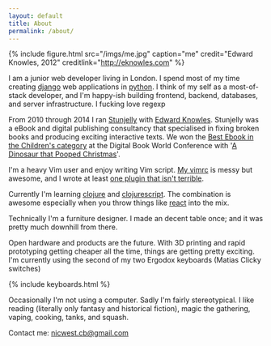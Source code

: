 ```yaml
---
layout: default
title: About
permalink: /about/
---
```


{% include figure.html src="/imgs/me.jpg" caption="me" credit="Edward Knowles, 2012" creditlink="http://eknowles.com" %}

I am a junior web developer living in London. I spend most of my time creating
[django][django] web applications in [python][python]. I think of my self as a
most-of-stack developer, and I'm happy-ish building frontend, backend,
databases, and server infrastructure. I fucking love regexp

From 2010 through 2014 I ran [Stunjelly][stunjelly] with [Edward Knowles][ned].
Stunjelly was a eBook and digital publishing consultancy that specialised
in fixing broken books and producing exciting interactive texts. We won the 
[Best Ebook in the Children's category][award] at the Digital Book World 
Conference with '[A Dinosaur that Pooped Christmas][dinopoop]'.
 
I'm a heavy Vim user and enjoy writing Vim script. [My vimrc][vimrc] is messy
but awesome, and I wrote at least [one plugin that isn't terrible][QQ].

Currently I'm learning [clojure][clojure] and [clojurescript][clojurescript].
The combination is awesome especially when you throw things like [react][react]
into the mix.

Technically I'm a furniture designer. I made an decent table once; and it was
pretty much downhill from there.

Open hardware and products are the future. With 3D printing and rapid
prototyping getting cheaper all the time, things are getting pretty exciting.
I'm currently using the second of my two Ergodox keyboards (Matias Clicky
switches)

{% include keyboards.html %}

Occasionally I'm not using a computer. Sadly I'm fairly stereotypical. I like
reading (literally only fantasy and historical fiction), magic the gathering,
vaping, cooking, tanks, and squash.

Contact me: [nicwest.cb@gmail.com](nicwest.cb@gmail.com)


[django]: https://www.djangoproject.com/
[python]: https://www.python.org/ 
[stunjelly]: http://stunjelly.com/
[ned]: http://eknowles.com
[award]: http://www.randomhouse.co.uk/news/2013/01/the-dinosaur-that-pooped-christmas-wins-publishing-innovation-award
[dinopoop]: https://itunes.apple.com/gb/book/dinosaur-that-pooped-christmas/id573535470
[vimrc]: https://github.com/nicwest/.dotfiles/blob/master/vim/.vimrc
[QQ]: http://github.com/nicwest/QQ.vim
[clojure]: http://clojure.org/
[clojurescript]: https://github.com/clojure/clojurescript
[react]: http://facebook.github.io/react/
